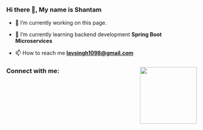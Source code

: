 ### Hi there 👋, My name is Shantam

- 🔭 I’m currently working on this page.
- 🌱 I’m currently learning backend development **Spring Boot Microservices**

- 📫 How to reach me **lavsingh1098@gmail.com**

###

<img align = "right" height="150" src="https://user-images.githubusercontent.com/74038190/213910581-f13b98b0-6551-4723-9df1-1f3e2a2276f3.jpg"/>

###

<h3 align="left">Connect with me:</h3>
<p align="left">
</p>








